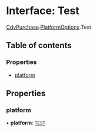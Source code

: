 # Interface: Test

[CdvPurchase](../modules/CdvPurchase.md).[PlatformOptions](../modules/CdvPurchase.PlatformOptions.md).Test

## Table of contents

### Properties

- [platform](CdvPurchase.PlatformOptions.Test.md#platform)

## Properties

### platform

• **platform**: [`TEST`](../enums/CdvPurchase.Platform.md#test)
